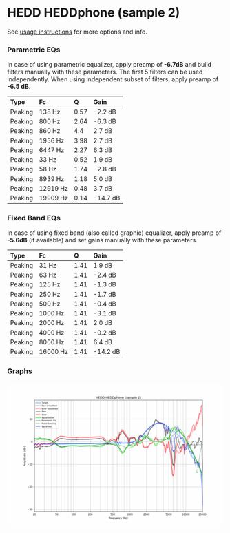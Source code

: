 # HEDD HEDDphone (sample 2)
See [usage instructions](https://github.com/jaakkopasanen/AutoEq#usage) for more options and info.

### Parametric EQs
In case of using parametric equalizer, apply preamp of **-6.7dB** and build filters manually
with these parameters. The first 5 filters can be used independently.
When using independent subset of filters, apply preamp of **-6.5 dB**.

| Type    | Fc       |    Q | Gain     |
|:--------|:---------|:-----|:---------|
| Peaking | 138 Hz   | 0.57 | -2.2 dB  |
| Peaking | 800 Hz   | 2.64 | -6.3 dB  |
| Peaking | 860 Hz   | 4.4  | 2.7 dB   |
| Peaking | 1956 Hz  | 3.98 | 2.7 dB   |
| Peaking | 6447 Hz  | 2.27 | 6.3 dB   |
| Peaking | 33 Hz    | 0.52 | 1.9 dB   |
| Peaking | 58 Hz    | 1.74 | -2.8 dB  |
| Peaking | 8939 Hz  | 1.18 | 5.0 dB   |
| Peaking | 12919 Hz | 0.48 | 3.7 dB   |
| Peaking | 19909 Hz | 0.14 | -14.7 dB |

### Fixed Band EQs
In case of using fixed band (also called graphic) equalizer, apply preamp of **-5.6dB**
(if available) and set gains manually with these parameters.

| Type    | Fc       |    Q | Gain     |
|:--------|:---------|:-----|:---------|
| Peaking | 31 Hz    | 1.41 | 1.9 dB   |
| Peaking | 63 Hz    | 1.41 | -2.4 dB  |
| Peaking | 125 Hz   | 1.41 | -1.3 dB  |
| Peaking | 250 Hz   | 1.41 | -1.7 dB  |
| Peaking | 500 Hz   | 1.41 | -0.4 dB  |
| Peaking | 1000 Hz  | 1.41 | -3.1 dB  |
| Peaking | 2000 Hz  | 1.41 | 2.0 dB   |
| Peaking | 4000 Hz  | 1.41 | -0.2 dB  |
| Peaking | 8000 Hz  | 1.41 | 6.4 dB   |
| Peaking | 16000 Hz | 1.41 | -14.2 dB |

### Graphs
![](./HEDD%20HEDDphone%20(sample%202).png)